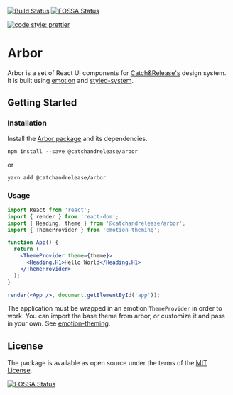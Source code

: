 [![Build
Status](https://travis-ci.com/CatchRelease/arbor.svg?branch=master)](https://travis-ci.com/CatchRelease/arbor)
[![FOSSA Status](https://app.fossa.com/api/projects/git%2Bgithub.com%2FCatchRelease%2Farbor.svg?type=shield)](https://app.fossa.com/projects/git%2Bgithub.com%2FCatchRelease%2Farbor?ref=badge_shield)

[![code style:
prettier](https://img.shields.io/badge/code_style-prettier-ff69b4.svg?style=flat-square)](https://github.com/prettier/prettier)

# Arbor

Arbor is a set of React UI components for [Catch&Release's](https://www.catchandrelease.com/) design system.
It is built using [emotion](https://emotion.sh/) and [styled-system](https://github.com/jxnblk/styled-system).

## Getting Started

### Installation

Install the [Arbor package](https://www.npmjs.com/package/@catchandrelease/arbor) and its dependencies.

```
npm install --save @catchandrelease/arbor
```

or

```
yarn add @catchandrelease/arbor
```

### Usage

```jsx
import React from 'react';
import { render } from 'react-dom';
import { Heading, theme } from '@catchandrelease/arbor';
import { ThemeProvider } from 'emotion-theming';

function App() {
  return (
    <ThemeProvider theme={theme}>
      <Heading.H1>Hello World</Heading.H1>
    </ThemeProvider>
  );
}

render(<App />, document.getElementById('app'));
```

The application must be wrapped in an emotion `ThemeProvider` in order to work.
You can import the base theme from arbor, or customize it and pass in your own.
See [emotion-theming](https://github.com/emotion-js/emotion/blob/master/docs/theming.md).

## License

The package is available as open source under the terms of the [MIT License](https://opensource.org/licenses/MIT).


[![FOSSA Status](https://app.fossa.com/api/projects/git%2Bgithub.com%2FCatchRelease%2Farbor.svg?type=large)](https://app.fossa.com/projects/git%2Bgithub.com%2FCatchRelease%2Farbor?ref=badge_large)
